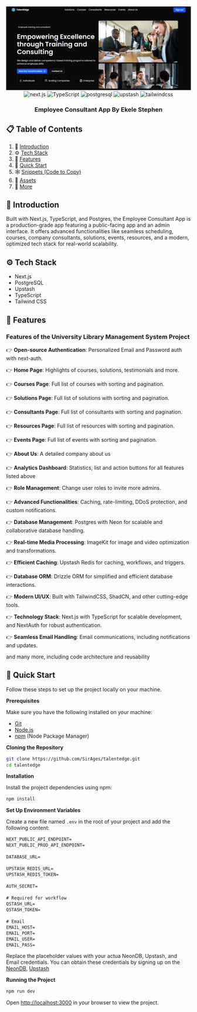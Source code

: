 <div align="center">
  <br />
    <a href="https://www.linkedin.com/in/stephen-ekele-3a228327b" target="_blank">
      <img src="./src/assets/images/home.png" alt="Project Banner">
    </a>
  <br />

  <div>
    <img src="https://img.shields.io/badge/-Next_JS-black?style=for-the-badge&logoColor=white&logo=nextdotjs&color=000000" alt="next.js" />
    <img src="https://img.shields.io/badge/-TypeScript-black?style=for-the-badge&logoColor=white&logo=typescript&color=3178C6" alt="TypeScript" />
    <img src="https://img.shields.io/badge/-PostgreSQL-black?style=for-the-badge&logoColor=white&logo=postgresql&color=4169E1" alt="postgresql" />
    <img src="https://img.shields.io/badge/-Upstash-black?style=for-the-badge&logoColor=white&logo=upstash&color=00E9A3" alt="upstash" />
    <img src="https://img.shields.io/badge/-Tailwind_CSS-black?style=for-the-badge&logoColor=white&logo=tailwindcss&color=06B6D4" alt="tailwindcss" />
  </div>

  <h3 align="center">Employee Consultant App By Ekele Stephen</h3>

</div>

## 📋 <a name="table">Table of Contents</a>

1. 🤖 [Introduction](#introduction)
2. ⚙️ [Tech Stack](#tech-stack)
3. 🔋 [Features](#features)
4. 🤸 [Quick Start](#quick-start)
5. 🕸️ [Snippets (Code to Copy)](#snippets)
6. 🔗 [Assets](#links)
7. 🚀 [More](#more)

## <a name="introduction">🤖 Introduction</a>

Built with Next.js, TypeScript, and Postgres, the Employee Consultant App is a production-grade app featuring a public-facing app and an admin interface. It offers advanced functionalities like seamless scheduling, courses, company consultants, solutions, events, resources, and a modern, optimized tech stack for real-world scalability.

## <a name="tech-stack">⚙️ Tech Stack</a>

- Next.js
- PostgreSQL
- Upstash
- TypeScript
- Tailwind CSS

## <a name="features">🔋 Features</a>

### Features of the University Library Management System Project

👉 **Open-source Authentication**: Personalized Email and Password auth with next-auth.  

👉 **Home Page**: Highlights of courses, solutions, testimonials and more.  

👉 **Courses Page**: Full list of courses with sorting and pagination.  

👉 **Solutions Page**: Full list of solutions with sorting and pagination. 

👉 **Consultants Page**: Full list of consultants with sorting and pagination.  

👉 **Resources Page**: Full list of resources with sorting and pagination.

👉 **Events Page**: Full list of events with sorting and pagination.

👉 **About Us**: A detailed company about us  

👉 **Analytics Dashboard**: Statistics, list and action buttons for all features listed above

👉 **Role Management**: Change user roles to invite more admins.

👉 **Advanced Functionalities**: Caching, rate-limiting, DDoS protection, and custom notifications.  

👉 **Database Management**: Postgres with Neon for scalable and collaborative database handling.  

👉 **Real-time Media Processing**: ImageKit for image and video optimization and transformations. 

👉 **Efficient Caching**: Upstash Redis for caching, workflows, and triggers.  

👉 **Database ORM**: Drizzle ORM for simplified and efficient database interactions.  

👉 **Modern UI/UX**: Built with TailwindCSS, ShadCN, and other cutting-edge tools.  

👉 **Technology Stack**: Next.js with TypeScript for scalable development, and NextAuth for robust authentication.  

👉 **Seamless Email Handling**: Email communications, including notifications and updates.  

and many more, including code architecture and reusability 

## <a name="quick-start">🤸 Quick Start</a>

Follow these steps to set up the project locally on your machine.

**Prerequisites**

Make sure you have the following installed on your machine:

- [Git](https://git-scm.com/)
- [Node.js](https://nodejs.org/en)
- [npm](https://www.npmjs.com/) (Node Package Manager)

**Cloning the Repository**

```bash
git clone https://github.com/SirAges/talentedge.git
cd talentedge
```

**Installation**

Install the project dependencies using npm:

```bash
npm install
```

**Set Up Environment Variables**

Create a new file named `.env` in the root of your project and add the following content:

```env
NEXT_PUBLIC_API_ENDPOINT=
NEXT_PUBLIC_PROD_API_ENDPOINT=

DATABASE_URL=

UPSTASH_REDIS_URL=
UPSTASH_REDIS_TOKEN=

AUTH_SECRET=

# Required for workflow
QSTASH_URL=
QSTASH_TOKEN=

# Email
EMAIL_HOST=
EMAIL_PORT=
EMAIL_USER=
EMAIL_PASS=

```

Replace the placeholder values with your actua NeonDB, Upstash, and Email credentials. You can obtain these credentials by signing up on the [NeonDB](https://console.neon.tech), [Upstash](https://console.upstash.com)

**Running the Project**

```bash
npm run dev
```

Open [http://localhost:3000](http://localhost:3000) in your browser to view the project.